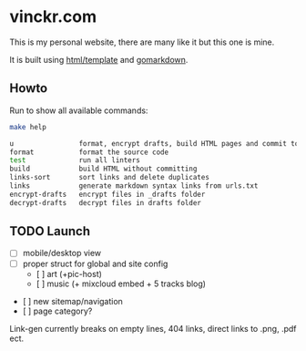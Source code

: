 # vinckr.com

This is my personal website, there are many like it but this one is mine.

It is built using [html/template](https://pkg.go.dev/html/template) and [gomarkdown](https://github.com/gomarkdown/markdown).

## Howto

Run to show all available commands:

```bash
make help

u                format, encrypt drafts, build HTML pages and commit to git
format           format the source code
test             run all linters
build            build HTML without committing
links-sort       sort links and delete duplicates
links            generate markdown syntax links from urls.txt
encrypt-drafts   encrypt files in _drafts folder
decrypt-drafts   decrypt files in drafts folder
```

## TODO Launch

- [ ] mobile/desktop view
- [ ] proper struct for global and site config
  - [ ] art (+pic-host)
  - [ ] music (+ mixcloud embed + 5 tracks blog)
- [ ] new sitemap/navigation
- [ ] page category?

Link-gen currently breaks on empty lines, 404 links, direct links to .png, .pdf ect.
